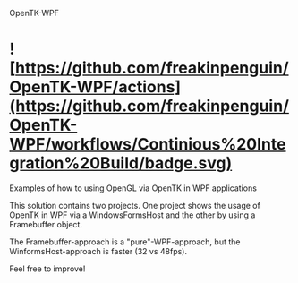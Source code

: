 OpenTK-WPF

![https://github.com/freakinpenguin/OpenTK-WPF/actions](https://github.com/freakinpenguin/OpenTK-WPF/workflows/Continious%20Integration%20Build/badge.svg)
==========
Examples of how to using OpenGL via OpenTK in WPF applications

This solution contains two projects. One project shows the usage of OpenTK in WPF via a WindowsFormsHost and the other by using a Framebuffer object.

The Framebuffer-approach is a "pure"-WPF-approach, but the WinformsHost-approach is faster (32 vs 48fps).

Feel free to improve!
